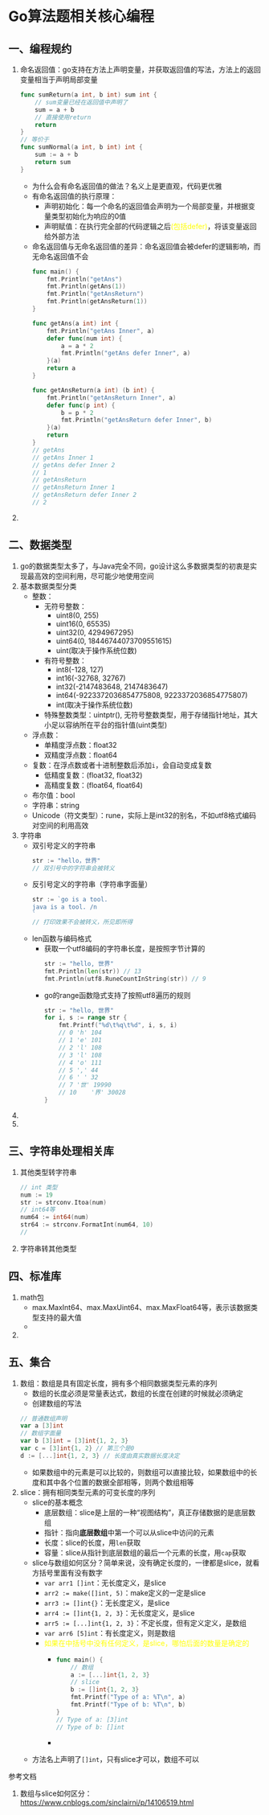 # Go算法题相关核心编程


## 一、编程规约
1. 命名返回值：go支持在方法上声明变量，并获取返回值的写法，方法上的返回变量相当于声明局部变量
   ```go
   func sumReturn(a int, b int) sum int {
       // sum变量已经在返回值中声明了
       sum = a + b
       // 直接使用return
       return 
   }
   // 等价于
   func sumNormal(a int, b int) int {
       sum := a + b
       return sum
   }
   ```
   - 为什么会有命名返回值的做法？名义上是更直观，代码更优雅
   - 有命名返回值的执行原理：
     - 声明初始化：每一个命名的返回值会声明为一个局部变量，并根据变量类型初始化为响应的0值
     - 声明赋值：在执行完全部的代码逻辑之后<font color='yellow'>(包括defer)</font>，将该变量返回给外部方法
   - 命名返回值与无命名返回值的差异：命名返回值会被defer的逻辑影响，而无命名返回值不会
     ```go
     func main() {
         fmt.Println("getAns")
         fmt.Println(getAns(1))
         fmt.Println("getAnsReturn")
         fmt.Println(getAnsReturn(1))
     }

     func getAns(a int) int {
         fmt.Println("getAns Inner", a)
         defer func(num int) {
             a = a * 2
             fmt.Println("getAns defer Inner", a)
         }(a)
         return a
     }

     func getAnsReturn(a int) (b int) {
         fmt.Println("getAnsReturn Inner", a)
         defer func(p int) {
             b = p * 2
             fmt.Println("getAnsReturn defer Inner", b)
         }(a)
         return
     }
     // getAns
     // getAns Inner 1
     // getAns defer Inner 2
     // 1
     // getAnsReturn
     // getAnsReturn Inner 1
     // getAnsReturn defer Inner 2
     // 2
     ```
2. 



## 二、数据类型
1. go的数据类型太多了，与Java完全不同，go设计这么多数据类型的初衷是实现最高效的空间利用，尽可能少地使用空间
2. 基本数据类型分类
   - 整数：
     - 无符号整数：
       - uint8(0, 255) 
       - uint16(0, 65535) 
       - uint32(0, 4294967295) 
       - uint64(0, 18446744073709551615) 
       - uint(取决于操作系统位数)
     - 有符号整数：
       - int8(-128, 127) 
       - int16(-32768, 32767) 
       - int32(-2147483648, 2147483647) 
       - int64(-9223372036854775808, 9223372036854775807) 
       - int(取决于操作系统位数)
     - 特殊整数类型：uintptr(), 无符号整数类型，用于存储指针地址，其大小足以容纳所在平台的指针值(uint类型)
   - 浮点数：
     - 单精度浮点数：float32
     - 双精度浮点数：float64
   - 复数：在浮点数或者十进制整数后添加`i`，会自动变成复数
     - 低精度复数：(float32, float32)
     - 高精度复数：(float64, float64)
   - 布尔值：bool
   - 字符串：string
   - Unicode（符文类型）：rune，实际上是int32的别名，不如utf8格式编码对空间的利用高效
3. 字符串
   - 双引号定义的字符串
     ```go
     str := "hello，世界"
     // 双引号中的字符串会被转义
     ```
   - 反引号定义的字符串（字符串字面量）
     ```go
     str := `go is a tool.
     java is a tool. /n
     `
     // 打印效果不会被转义，所见即所得
     ```
   - len函数与编码格式
     - 获取一个utf8编码的字符串长度，是按照字节计算的
       ```go
       str := "hello, 世界"
       fmt.Println(len(str)) // 13
       fmt.Println(utf8.RuneCountInString(str)) // 9
       ```
     - go的range函数隐式支持了按照utf8遍历的规则
       ```go
       str := "hello, 世界"
	   for i, s := range str {
		   fmt.Printf("%d\t%q\t%d", i, s, i)
		   // 0	'h'	104
		   // 1	'e'	101
		   // 2	'l'	108
		   // 3	'l'	108
		   // 4	'o'	111
		   // 5	','	44
		   // 6	' '	32
		   // 7	'世'	19990
		   // 10	'界'	30028
	   }
       ```
4. 
5. 



## 三、字符串处理相关库
1. 其他类型转字符串
   ```go
   // int 类型
   num := 19
   str := strconv.Itoa(num)
   // int64等
   num64 := int64(num)
   str64 := strconv.FormatInt(num64, 10)
   // 
   ```
2. 字符串转其他类型

## 四、标准库
1. math包
    - max.MaxInt64、max.MaxUint64、max.MaxFloat64等，表示该数据类型支持的最大值
    -
2.


## 五、集合
1. 数组：数组是具有固定长度，拥有多个相同数据类型元素的序列
   - 数组的长度必须是常量表达式，数组的长度在创建的时候就必须确定
   - 创建数组的写法
   ```go
   // 普通数组声明
   var a [3]int
   // 数组字面量
   var b [3]int = [3]int{1, 2, 3}
   var c = [3]int{1, 2} // 第三个是0
   d := [...]int{1, 2, 3} // 长度由真实数据长度决定
   ```
   - 如果数组中的元素是可以比较的，则数组可以直接比较，如果数组中的长度和其中各个位置的数据全部相等，则两个数组相等
2. slice：拥有相同类型元素的可变长度的序列
   - slice的基本概念
     - 底层数组：slice是上层的一种“视图结构”，真正存储数据的是底层数组
     - 指针：指向**底层数组**中第一个可以从slice中访问的元素
     - 长度：slice的长度，用`len`获取
     - 容量：slice从指针到底层数组的最后一个元素的长度，用`cap`获取
   - slice与数组如何区分？简单来说，没有确定长度的，一律都是slice，就看方括号里面有没有数字
     - `var arr1 []int`：无长度定义，是slice
     - `arr2 := make([]int, 5)`：make定义的一定是slice
     - `arr3 := []int{}`：无长度定义，是slice
     - `arr4 := []int{1, 2, 3}`：无长度定义，是slice
     - `arr5 := [...]int{1, 2, 3}`：不定长度，但有定义定义，是数组
     - `var arr6 [5]int`：有长度定义，则是数组
     - <font color="yellow">如果在中括号中没有任何定义，是slice，哪怕后面的数量是确定的</font>
       - ```go
         func main() {
             // 数组
             a := [...]int{1, 2, 3}
             // slice
             b := []int{1, 2, 3}
             fmt.Printf("Type of a: %T\n", a)
             fmt.Printf("Type of b: %T\n", b)
		 }
         // Type of a: [3]int
         // Type of b: []int
         ```
       - ```go
         
         ```
   - 方法名上声明了`[]int`，只有slice才可以，数组不可以







参考文档
1. 数组与slice如何区分：https://www.cnblogs.com/sinclairni/p/14106519.html











